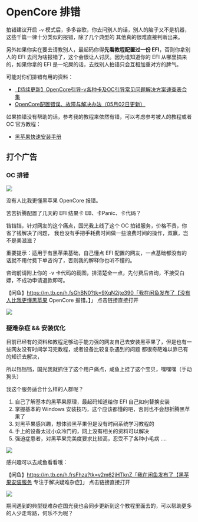 # OpenCore 排错

拍错建议开启 `-v` 模式后，多多谷歌，你去问别人的话，别人的脑子又不是机器，这些千篇一律十分类似的报错，除了几个典型的 其他真的很难直接判断出来。

另外如果你实在要去请教别人，最起码你得**先看教程配置过一份 EFI**，否则你拿别人的 EFI 去问为啥报错了，这个会很让人讨厌。因为谁知道你的 EFI 从哪里搞来的，如果你拿的 EFI 是一坨屎的话，去找别人拍错只会互相加重对方的脾气。

可能对你们排错有用的资料：

- [【持续更新】OpenCore引导-v各种卡及OC引导常见问题解决方案速查表合集](http://imacos.top/2021/01/19/0154/)
- [OpenCore配置错误、故障与解决办法（05月02日更新）](https://shuiyunxc.github.io/2020/04/06/Faults/index/)

如果拍错没有帮助的话，参考我的教程来依然有错，可以考虑参考被人的教程或者 OC 官方教程：

- [黑苹果快速安装手册](https://www.yuque.com/hejianzhao/zgnsc5)

## 打个广告

### OC  排错

![](https://image.3001.net/images/20220505/16517225285995.jpg) 

没有人比我更懂黑苹果 OpenCore 报错。

苦苦折腾配置了几天的 EFI 结果卡 EB、卡Panic、卡代码？

铛铛铛，针对网友的这个痛点，国光我上线了这个 OC 拍错服务，价格不贵，你省了钱解决了问题， 我也没有手把手耗费时间做一些浪费时间的操作，双赢，岂不是美滋滋？

重要提示：适用于有黑苹果基础，自己懂点 EFI 配置的网友，一点基础都没有的话就不用付费下单咨询了，否则我的解释你也听不懂的。

咨询前请附上你的 -v 卡代码的截图，排清楚全一点，先付费后咨询，不接受白嫖，不成功申请退款即可。



【闲鱼】https://m.tb.cn/h.fsGhBN0?tk=9XqN2jte390「我在闲鱼发布了【没有人比我更懂黑苹果 OpenCore 报错。】」
点击链接直接打开



![](https://image.3001.net/images/20220505/16517223609381.jpg) 

### 疑难杂症 && 安装优化

目前已经有的资料和教程足够动手能力强的网友自己去安装黑苹果了，但是也有一些网友没有时间学习完教程，或者设备比较复杂遇到的问题
都很奇葩难以靠已有的知识去解决，

所以铛铛铛，国光我就抓住了这个用户痛点，咸鱼上挂了这个宝贝，嘿嘿嘿（手动狗头）

我这个服务适合什么样的人群呢？

1. 自己了解基本的黑苹果原理，最起码知道给你 EFI 自己如何替换安装
2. 掌握基本的 Windows 安装技巧，这个应该都懂的吧，否则也不会想折腾黑苹果了
3. 对黑苹果感兴趣，想体验黑苹果但是没有时间系统学习教程的
4. 手上的设备太过小众冷门的，网上没有相关的资料可以解决
5. 强迫症患者，对黑苹果完美度要求比较高，忍受不了各种小毛病
   ....

![](https://image.3001.net/images/20220319/16476611133376.png) 

感兴趣可以去咸鱼看看哦：

【闲鱼】https://m.tb.cn/h.frsFhza?tk=v2m62jHTknZ「我在闲鱼发布了【黑苹果安装服务 专注于解决疑难杂症】」
点击链接直接打开

![](https://image.3001.net/images/20220505/1651717727657.jpg) 

期间遇到的典型疑难杂症国光我也会同步更新到这个教程里面去的，可以帮助更多的人少走弯路，何乐不为呢？
